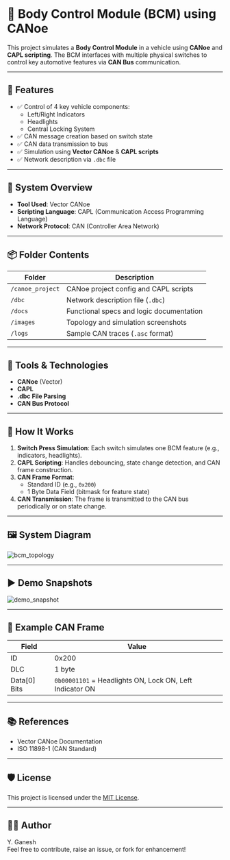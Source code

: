 # 🚗 Body Control Module (BCM) using CANoe

This project simulates a **Body Control Module** in a vehicle using **CANoe** and **CAPL scripting**. The BCM interfaces with multiple physical switches to control key automotive features via **CAN Bus** communication.

---

## 🧠 Features

- ✅ Control of 4 key vehicle components:
  - Left/Right Indicators
  - Headlights
  - Central Locking System
- ✅ CAN message creation based on switch state
- ✅ CAN data transmission to bus
- ✅ Simulation using **Vector CANoe** & **CAPL scripts**
- ✅ Network description via `.dbc` file

---

## 🔧 System Overview

- **Tool Used**: Vector CANoe
- **Scripting Language**: CAPL (Communication Access Programming Language)
- **Network Protocol**: CAN (Controller Area Network)

---

## 📦 Folder Contents

| Folder        | Description |
|---------------|-------------|
| `/canoe_project` | CANoe project config and CAPL scripts |
| `/dbc`         | Network description file (`.dbc`) |
| `/docs`        | Functional specs and logic documentation |
| `/images`      | Topology and simulation screenshots |
| `/logs`        | Sample CAN traces (`.asc` format) |

---

## 🧰 Tools & Technologies

- **CANoe** (Vector)
- **CAPL**
- **.dbc File Parsing**
- **CAN Bus Protocol**

---

## 📝 How It Works

1. **Switch Press Simulation**: Each switch simulates one BCM feature (e.g., indicators, headlights).
2. **CAPL Scripting**: Handles debouncing, state change detection, and CAN frame construction.
3. **CAN Frame Format**:
   - Standard ID (e.g., `0x200`)
   - 1 Byte Data Field (bitmask for feature state)
4. **CAN Transmission**: The frame is transmitted to the CAN bus periodically or on state change.

---

## 🖼️ System Diagram

![bcm_topology](images/bcm_topology.png)

---

## ▶️ Demo Snapshots

![demo_snapshot](images/demo_snapshot.png)

---

## 🚦 Example CAN Frame

| Field        | Value       |
|--------------|-------------|
| ID           | 0x200       |
| DLC          | 1 byte      |
| Data[0] Bits | `0b00001101` = Headlights ON, Lock ON, Left Indicator ON |

---

## 📚 References

- Vector CANoe Documentation
- ISO 11898-1 (CAN Standard)

---

## 🛡️ License

This project is licensed under the [MIT License](LICENSE).

---

## 🙋‍♂️ Author

Y. Ganesh  
Feel free to contribute, raise an issue, or fork for enhancement!
